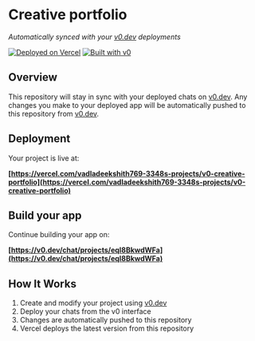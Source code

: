 # Creative portfolio

*Automatically synced with your [v0.dev](https://v0.dev) deployments*

[![Deployed on Vercel](https://img.shields.io/badge/Deployed%20on-Vercel-black?style=for-the-badge&logo=vercel)](https://vercel.com/vadladeekshith769-3348s-projects/v0-creative-portfolio)
[![Built with v0](https://img.shields.io/badge/Built%20with-v0.dev-black?style=for-the-badge)](https://v0.dev/chat/projects/eqI8BkwdWFa)

## Overview

This repository will stay in sync with your deployed chats on [v0.dev](https://v0.dev).
Any changes you make to your deployed app will be automatically pushed to this repository from [v0.dev](https://v0.dev).

## Deployment

Your project is live at:

**[https://vercel.com/vadladeekshith769-3348s-projects/v0-creative-portfolio](https://vercel.com/vadladeekshith769-3348s-projects/v0-creative-portfolio)**

## Build your app

Continue building your app on:

**[https://v0.dev/chat/projects/eqI8BkwdWFa](https://v0.dev/chat/projects/eqI8BkwdWFa)**

## How It Works

1. Create and modify your project using [v0.dev](https://v0.dev)
2. Deploy your chats from the v0 interface
3. Changes are automatically pushed to this repository
4. Vercel deploys the latest version from this repository
